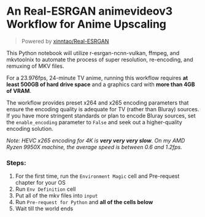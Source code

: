 # An Real-ESRGAN animevideov3 Workflow for Anime Upscaling

> Powered by [xinntao/Real-ESRGAN](https://github.com/xinntao/Real-ESRGAN)

This Python notebook will utilize r-esrgan-ncnn-vulkan, ffmpeg, and mkvtoolnix to automate the process of super resolution, re-encoding, and remuxing of MKV files. 

For a 23.976fps, 24-minute TV anime, running this workflow requires **at least 500GB of hard drive space** and a graphics card with **more than 4GB of VRAM**.

The workflow provides preset x264 and x265 encoding parameters that ensure the encoding quality is adequate for TV (rather than Bluray) sources. If you have more stringent standards or plan to encode Bluray sources, set the `enable_encoding` parameter to `False` and seek out a higher-quality encoding solution.

*Note: HEVC x265 encoding for 4K is **very very very slow**. On my AMD Ryzen 9950X machine, the average speed is between 0.6 and 1.2fps.*

### Steps:

1. For the first time, run the `Environment Magic` cell and Pre-request chapter for your OS
2. Run `Env Definition` cell
3. Put all of the mkv files into `input`
4. Run `Pre-request for Python` and **all of the cells below**
5. Wait till the world ends
